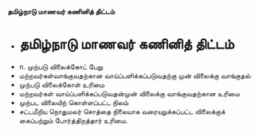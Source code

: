 **தமிழ்நாடு மாணவர் கணினித் திட்டம்**
- # தமிழ்நாடு மாணவர் கணினித் திட்டம்
- n. முற்படு விலைக்கோட் பேறு
- மற்றவர்கள்வாங்குவதற்கான வாய்ப்பளிக்கப்படுவதற்கு முன் விலைக்கு வாங்குதல்
- முற்படு விலைக்கோள் உரிமை
- மற்றவர்கள் வாய்ப்பளிக்கப்படுவதன்முன் விலைக்கு வாங்குவதற்கான உரிமை
- முற்பட விலையிற் கொள்ளப்பட்ட நிலம்
- சட்டமீறிய நொதுமலர் சொத்தை நிலையாக வரையறுக்கப்பட்ட விலைக்குக் கைப்பற்றும் போர்த்திறத்தார் உரிமை.

